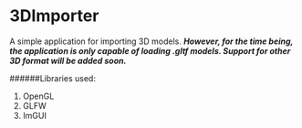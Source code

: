 # 3DImporter
A simple application for importing 3D models.
***However, for the time being, the application is only capable of loading .gltf models. Support for other 3D format will be added soon.***


######Libraries used:
1. OpenGL
2. GLFW
3. ImGUI
